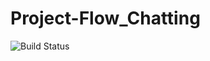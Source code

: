 # Project-Flow_Chatting
![Build Status](https://codebuild.ap-northeast-2.amazonaws.com/badges?uuid=eyJlbmNyeXB0ZWREYXRhIjoiT29BcExCeEdtL1FRb3JUQnNqaGt0NGZaMXdRWnRLOXptcnV3M3JjUzZqOEQwelIvSXUya2lPNVVzd3BFMWMxcWZvVVk4aGw3MEVCbi9ZV2FDZ1Q3RDk4PSIsIml2UGFyYW1ldGVyU3BlYyI6IlhuUmk4Q3FzVENaTnR0RHIiLCJtYXRlcmlhbFNldFNlcmlhbCI6MX0%3D&branch=main)